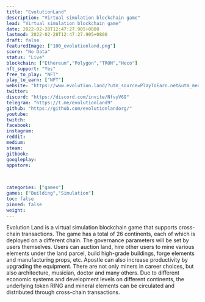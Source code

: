 ```yaml
---
title: "EvolutionLand"
description: "Virtual simulation blockchain game"
lead: "Virtual simulation blockchain game"
date: 2022-02-28T12:47:27.905+0800
lastmod: 2022-02-28T12:47:27.905+0800
draft: false
featuredImage: ["100_evolutionland.png"]
score: "No Data"
status: "Live"
blockchain: ["Ethereum","Polygon","TRON","Heco"]
nft_support: "Yes"
free_to_play: "NFT"
play_to_earn: ["NFT"]
website: "https://www.evolution.land/?utm_source=PlayToEarn.net&utm_medium=organic&utm_campaign=gamepage"
twitter: 
discord: "https://discord.com/invite/NfvyV69"
telegram: "https://t.me/evolutionland9"
github: "https://github.com/evolutionlandorg/"
youtube: 
twitch: 
facebook: 
instagram: 
reddit: 
medium: 
steam: 
gitbook: 
googleplay: 
appstore: 

  
    
categories: ["games"]
games: ["Building","Simulation"]
toc: false
pinned: false
weight: 
---
```

Evolution Land is a virtual simulation blockchain game that supports cross-chain transactions. The game has a total of 26 continents, each of which is deployed on a different chain. The governance parameters will be set by users themselves. Users can auction land, hire other users to mine various elements under the land parcel, build high-grade buildings, forge elements and manufacturing props, etc. Apostle can also increase productivity by upgrading the equipment. There are not only miners in career choices, but also architecture, musician, doctor and many others. Due to different economic systems and development levels on different continents, the underlying token RING and mineral elements can be circulated and distributed through cross-chain transactions.